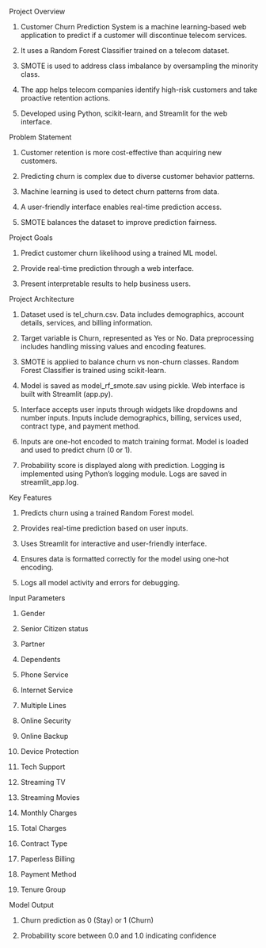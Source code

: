 Project Overview

  1. Customer Churn Prediction System is a machine learning-based web application to predict if a customer will discontinue telecom services.
     
  2. It uses a Random Forest Classifier trained on a telecom dataset.

  3. SMOTE is used to address class imbalance by oversampling the minority class.

  4. The app helps telecom companies identify high-risk customers and take proactive retention actions.

  5. Developed using Python, scikit-learn, and Streamlit for the web interface.

     

Problem Statement

  1. Customer retention is more cost-effective than acquiring new customers.

  2. Predicting churn is complex due to diverse customer behavior patterns.

  3. Machine learning is used to detect churn patterns from data.

  4. A user-friendly interface enables real-time prediction access.

  5. SMOTE balances the dataset to improve prediction fairness.
     

Project Goals

  1. Predict customer churn likelihood using a trained ML model.

  2. Provide real-time prediction through a web interface.

  3. Present interpretable results to help business users.


Project Architecture

  1. Dataset used is tel_churn.csv. Data includes demographics, account details, services, and billing information.

  2. Target variable is Churn, represented as Yes or No. Data preprocessing includes handling missing values and encoding features.

  3. SMOTE is applied to balance churn vs non-churn classes. Random Forest Classifier is trained using scikit-learn.

  4. Model is saved as model_rf_smote.sav using pickle. Web interface is built with Streamlit (app.py).

  5. Interface accepts user inputs through widgets like dropdowns and number inputs. Inputs include demographics, billing, services used, contract type, and payment method.

  6. Inputs are one-hot encoded to match training format. Model is loaded and used to predict churn (0 or 1).

  7. Probability score is displayed along with prediction. Logging is implemented using Python’s logging module. Logs are saved in streamlit_app.log.


Key Features

  1. Predicts churn using a trained Random Forest model.

  2. Provides real-time prediction based on user inputs.

  3. Uses Streamlit for interactive and user-friendly interface.

  4. Ensures data is formatted correctly for the model using one-hot encoding.

  5. Logs all model activity and errors for debugging.


Input Parameters

  1. Gender

  2. Senior Citizen status

  3. Partner

  4. Dependents

  5. Phone Service

  6. Internet Service

  7. Multiple Lines

  8. Online Security

  9. Online Backup

  10. Device Protection

  11. Tech Support

  12. Streaming TV

  13. Streaming Movies

  14. Monthly Charges

  15. Total Charges

  16. Contract Type

  17. Paperless Billing

  18. Payment Method

  19. Tenure Group


Model Output

  1. Churn prediction as 0 (Stay) or 1 (Churn)

  2. Probability score between 0.0 and 1.0 indicating confidence
